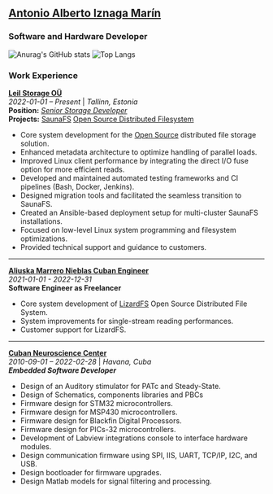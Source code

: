 ## [Antonio Alberto Iznaga Marín](https://www.linkedin.com/in/antonio-iznaga/)  
### Software and Hardware Developer
<!--[![Anurag's GitHub stats](https://github-readme-stats.vercel.app/api?username=antuan96314)](https://github.com/anuraghazra/github-readme-stats)-->
![Anurag's GitHub stats](https://github-readme-stats.vercel.app/api?username=antuan96314&show_icons=true&theme=gotham)
![Top Langs](https://github-readme-stats.vercel.app/api/top-langs/?username=antuan96314&theme=gotham&layout=compact&hide_progress=false)  

### Work Experience
[**Leil Storage OÜ**](https://leil.io)  
*2022-01-01 – Present* | *Tallinn, Estonia*  
**Position:** [*Senior Storage Developer*](https://leil.io/about/#team:~:text=Antonio%20Alberto%20Iznaga%20Mar%C3%ADn)  
**Projects:** [SaunaFS](https://saunafs.com/about_us#team:~:text=Antonio%20Alberto%20Iznaga%20Mar%C3%ADn) [Open Source Distributed Filesystem](https://saunafs.com/#overview)  

- Core system development for the [Open Source](https://github.com/leil-io/saunafs) distributed file storage solution.
- Enhanced metadata architecture to optimize handling of parallel loads.
- Improved Linux client performance by integrating the direct I/O fuse option for more efficient reads.
- Developed and maintained automated testing frameworks and CI pipelines (Bash, Docker, Jenkins).
- Designed migration tools and facilitated the seamless transition to SaunaFS.
- Created an Ansible-based deployment setup for multi-cluster SaunaFS installations.
- Focused on low-level Linux system programming and filesystem optimizations.
- Provided technical support and guidance to customers.
---  
[**Aliuska Marrero Nieblas Cuban Engineer**](https://aleo.com/int/company/aliuska-marrero-nieblas-cuban-engineer-warszawa)  
*2021-01-01 - 2022-12-31*  
**Software Engineer as Freelancer**  
- Core system development of [LizardFS](https://github.com/lizardfs/lizardfs) Open Source Distributed File System.
- System improvements for single-stream reading performances.
- Customer support for LizardFS.
---
[**Cuban Neuroscience Center**](https://www.researchgate.net/profile/Antonio-Alberto-Iznaga-Marin)    
*2010-09-01 – 2022-02-28* | *Havana, Cuba*  
***Embedded Software Developer***  
- Design of an Auditory stimulator for PATc and Steady-State.
- Design of Schematics, components libraries and PBCs
- Firmware design for STM32 microcontrollers.
- Firmware design for MSP430 microcontrollers.
- Firmware design for Blackfin Digital Processors.
- Firmware design for PICs-32 microcontrollers.
- Development of Labview integrations console to interface hardware modules.
- Design communication firmware using SPI, IIS, UART, TCP/IP, I2C, and USB.
- Design bootloader for firmware upgrades.
- Design Matlab models for signal filtering and processing.
<!--
**antuan96314/antuan96314** is a ✨ _special_ ✨ repository because its `README.md` (this file) appears on your GitHub profile.

Here are some ideas to get you started:

- 🔭 I’m currently working on ...
- 🌱 I’m currently learning ...
- 👯 I’m looking to collaborate on ...
- 🤔 I’m looking for help with ...
- 💬 Ask me about ...
- 📫 How to reach me: ...
- 😄 Pronouns: ...
- ⚡ Fun fact: ...
-->
